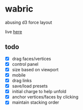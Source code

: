# wabric

abusing d3 force layout

live [here](https://twigg.gg/wabric)

## todo

- [x] drag faces/vertices
- [x] control panel
- [x] size based on viewport
- [x] mobile
- [x] drag links
- [x] save/load presets
- [x] initial charge to help unfold
- [x] anchor vertices/faces by clicking
- [x] maintain stacking order
